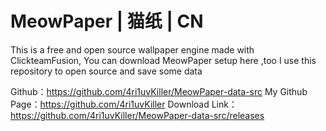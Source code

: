 # MeowPaper | 猫纸 | CN

This is a free and open source wallpaper engine made with ClickteamFusion,
You can download MeowPaper setup here ,too
I use this repository to open source and save some data


Github：https://github.com/4ri1uvKiller/MeowPaper-data-src
My Github Page：https://github.com/4ri1uvKiller
Download Link：https://github.com/4ri1uvKiller/MeowPaper-data-src/releases
